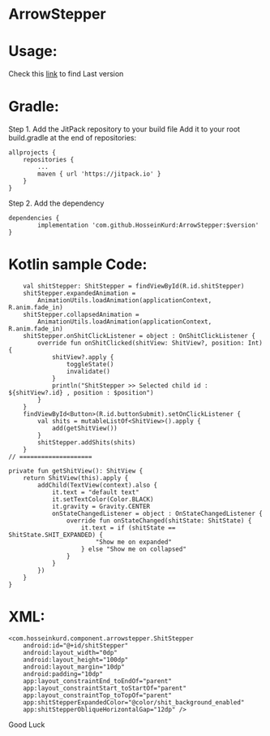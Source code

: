 # ArrowStepper

# Usage:

Check this [link](https://jitpack.io/#HosseinKurd/ArrowStepper "jitpack HosseinKurd ArrowStepper") to find Last version

# Gradle:
Step 1. Add the JitPack repository to your build file
Add it to your root build.gradle at the end of repositories:

	allprojects {
		repositories {
			...
			maven { url 'https://jitpack.io' }
		}
	}

Step 2. Add the dependency

	dependencies {
	        implementation 'com.github.HosseinKurd:ArrowStepper:$version'
	}

# Kotlin sample Code:

        val shitStepper: ShitStepper = findViewById(R.id.shitStepper)
        shitStepper.expandedAnimation =
            AnimationUtils.loadAnimation(applicationContext, R.anim.fade_in)
        shitStepper.collapsedAnimation =
            AnimationUtils.loadAnimation(applicationContext, R.anim.fade_in)
        shitStepper.onShitClickListener = object : OnShitClickListener {
            override fun onShitClicked(shitView: ShitView?, position: Int) {
                shitView?.apply {
                    toggleState()
                    invalidate()
                }
                println("ShitStepper >> Selected child id : ${shitView?.id} , position : $position")
            }
        }
        findViewById<Button>(R.id.buttonSubmit).setOnClickListener {
            val shits = mutableListOf<ShitView>().apply {
                add(getShitView())
            }
            shitStepper.addShits(shits)
        }
    // ====================

    private fun getShitView(): ShitView {
        return ShitView(this).apply {
            addChild(TextView(context).also {
                it.text = "default text"
                it.setTextColor(Color.BLACK)
                it.gravity = Gravity.CENTER
                onStateChangedListener = object : OnStateChangedListener {
                    override fun onStateChanged(shitState: ShitState) {
                        it.text = if (shitState == ShitState.SHIT_EXPANDED) {
                            "Show me on expanded"
                        } else "Show me on collapsed"
                    }
                }
            })
        }
    }

# XML:

    <com.hosseinkurd.component.arrowstepper.ShitStepper
        android:id="@+id/shitStepper"
        android:layout_width="0dp"
        android:layout_height="100dp"
        android:layout_margin="10dp"
        android:padding="10dp"
        app:layout_constraintEnd_toEndOf="parent"
        app:layout_constraintStart_toStartOf="parent"
        app:layout_constraintTop_toTopOf="parent"
        app:shitStepperExpandedColor="@color/shit_background_enabled"
        app:shitStepperObliqueHorizontalGap="12dp" />


Good Luck
